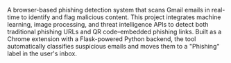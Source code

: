 A browser-based phishing detection system that scans Gmail emails in real-time to identify and flag malicious content. This project integrates machine learning, image processing, and threat intelligence APIs to detect both traditional phishing URLs and QR code–embedded phishing links. Built as a Chrome extension with a Flask-powered Python backend, the tool automatically classifies suspicious emails and moves them to a "Phishing" label in the user's inbox.
